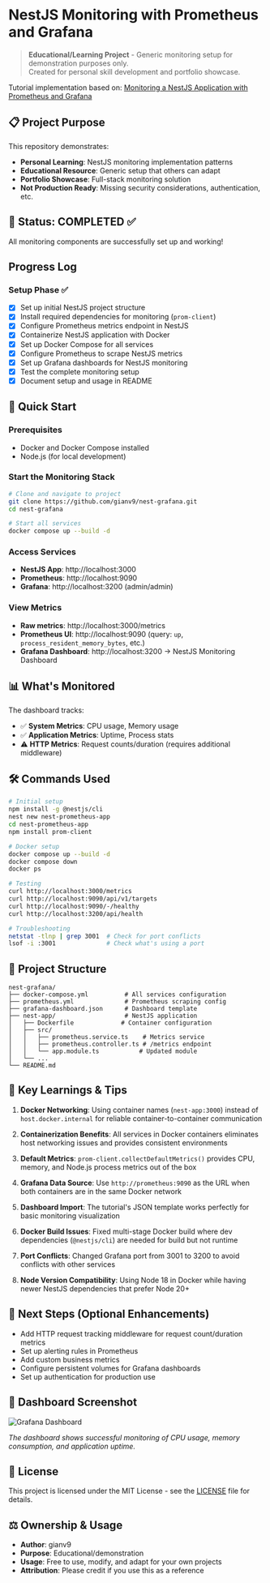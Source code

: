 # NestJS Monitoring with Prometheus and Grafana

> **Educational/Learning Project** - Generic monitoring setup for demonstration purposes only.  
> Created for personal skill development and portfolio showcase.

Tutorial implementation based on: [Monitoring a NestJS Application with Prometheus and Grafana](https://medium.com/@islam.farid16/monitoring-a-nestjs-application-with-prometheus-and-grafana-31436a495d0e)

## 📋 Project Purpose

This repository demonstrates:
- **Personal Learning**: NestJS monitoring implementation patterns
- **Educational Resource**: Generic setup that others can adapt
- **Portfolio Showcase**: Full-stack monitoring solution
- **Not Production Ready**: Missing security considerations, authentication, etc.

## 🎉 Status: COMPLETED ✅

All monitoring components are successfully set up and working!

## Progress Log

### Setup Phase ✅
- [x] Set up initial NestJS project structure
- [x] Install required dependencies for monitoring (`prom-client`)
- [x] Configure Prometheus metrics endpoint in NestJS
- [x] Containerize NestJS application with Docker
- [x] Set up Docker Compose for all services
- [x] Configure Prometheus to scrape NestJS metrics
- [x] Set up Grafana dashboards for NestJS monitoring
- [x] Test the complete monitoring setup
- [x] Document setup and usage in README

## 🚀 Quick Start

### Prerequisites
- Docker and Docker Compose installed
- Node.js (for local development)

### Start the Monitoring Stack

```bash
# Clone and navigate to project
git clone https://github.com/gianv9/nest-grafana.git
cd nest-grafana

# Start all services
docker compose up --build -d
```

### Access Services
- **NestJS App**: http://localhost:3000
- **Prometheus**: http://localhost:9090  
- **Grafana**: http://localhost:3200 (admin/admin)

### View Metrics
- **Raw metrics**: http://localhost:3000/metrics
- **Prometheus UI**: http://localhost:9090 (query: `up`, `process_resident_memory_bytes`, etc.)
- **Grafana Dashboard**: http://localhost:3200 → NestJS Monitoring Dashboard

## 📊 What's Monitored

The dashboard tracks:
- ✅ **System Metrics**: CPU usage, Memory usage
- ✅ **Application Metrics**: Uptime, Process stats
- ⚠️ **HTTP Metrics**: Request counts/duration (requires additional middleware)

## 🛠 Commands Used

```bash
# Initial setup
npm install -g @nestjs/cli
nest new nest-prometheus-app
cd nest-prometheus-app
npm install prom-client

# Docker setup
docker compose up --build -d
docker compose down
docker ps

# Testing
curl http://localhost:3000/metrics
curl http://localhost:9090/api/v1/targets
curl http://localhost:9090/-/healthy
curl http://localhost:3200/api/health

# Troubleshooting
netstat -tlnp | grep 3001  # Check for port conflicts
lsof -i :3001              # Check what's using a port
```

## 📁 Project Structure

```
nest-grafana/
├── docker-compose.yml          # All services configuration
├── prometheus.yml              # Prometheus scraping config
├── grafana-dashboard.json      # Dashboard template
├── nest-app/                   # NestJS application
│   ├── Dockerfile             # Container configuration
│   ├── src/
│   │   ├── prometheus.service.ts    # Metrics service
│   │   ├── prometheus.controller.ts # /metrics endpoint
│   │   └── app.module.ts           # Updated module
│   └── ...
└── README.md
```

## 🎯 Key Learnings & Tips

1. **Docker Networking**: Using container names (`nest-app:3000`) instead of `host.docker.internal` for reliable container-to-container communication

2. **Containerization Benefits**: All services in Docker containers eliminates host networking issues and provides consistent environments

3. **Default Metrics**: `prom-client.collectDefaultMetrics()` provides CPU, memory, and Node.js process metrics out of the box

4. **Grafana Data Source**: Use `http://prometheus:9090` as the URL when both containers are in the same Docker network

5. **Dashboard Import**: The tutorial's JSON template works perfectly for basic monitoring visualization

6. **Docker Build Issues**: Fixed multi-stage Docker build where dev dependencies (`@nestjs/cli`) are needed for build but not runtime

7. **Port Conflicts**: Changed Grafana port from 3001 to 3200 to avoid conflicts with other services

8. **Node Version Compatibility**: Using Node 18 in Docker while having newer NestJS dependencies that prefer Node 20+

## 🔧 Next Steps (Optional Enhancements)

- Add HTTP request tracking middleware for request count/duration metrics
- Set up alerting rules in Prometheus  
- Add custom business metrics
- Configure persistent volumes for Grafana dashboards
- Set up authentication for production use

## 📸 Dashboard Screenshot

![Grafana Dashboard](./grafana-dashboard-example.png)

*The dashboard shows successful monitoring of CPU usage, memory consumption, and application uptime.*

## 📄 License

This project is licensed under the MIT License - see the [LICENSE](LICENSE) file for details.

## ⚖️ Ownership & Usage

- **Author**: gianv9
- **Purpose**: Educational/demonstration
- **Usage**: Free to use, modify, and adapt for your own projects
- **Attribution**: Please credit if you use this as a reference

